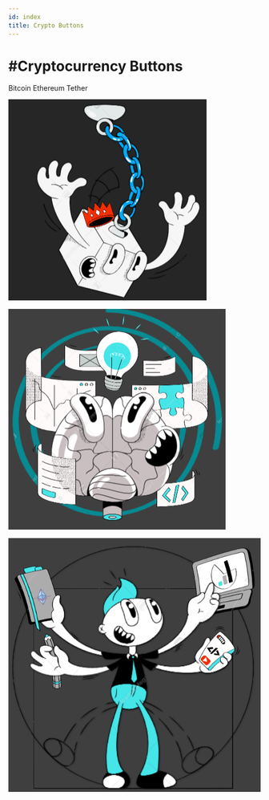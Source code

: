 ```yaml
---
id: index
title: Crypto Buttons
---
```


# #Cryptocurrency Buttons

Bitcoin Ethereum Tether

![SwingingBlock](./images/swingingBlock.png)

![Brain](./images/brain.png)

![MyWriting](./images/MyWriting.png)
